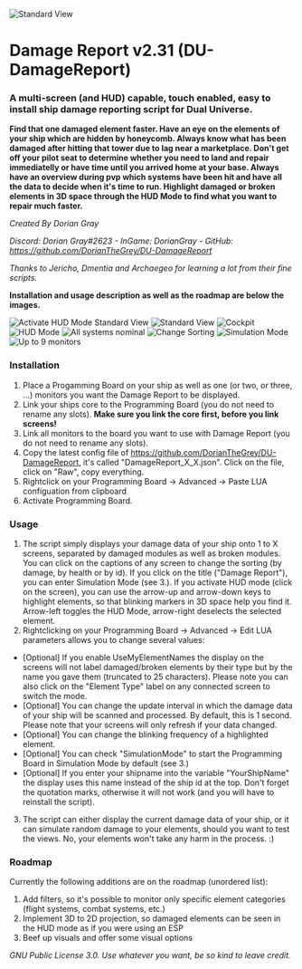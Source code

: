 
![Standard View](https://github.com/DorianTheGrey/DU-DamageReport/blob/main/img/DR_Logo1.png)

# Damage Report v2.31 (DU-DamageReport)

### A multi-screen (and HUD) capable, touch enabled, easy to install ship damage reporting script for **Dual Universe**.

**Find that one damaged element faster. Have an eye on the elements of your ship which are hidden by honeycomb. Always know what has been damaged after hitting that tower due to lag near a marketplace. Don't get off your pilot seat to determine whether you need to land and repair immediatelly or have time until you arrived home at your base. Always have an overview during pvp which systems have been hit and have all the data to decide when it's time to run. Highlight damaged or broken elements in 3D space through the HUD Mode to find what you want to repair much faster.**

*Created By Dorian Gray*

*Discord: Dorian Gray#2623 - InGame: DorianGray - GitHub: https://github.com/DorianTheGrey/DU-DamageReport*

*Thanks to Jericho, Dmentia and Archaegeo for learning a lot from their fine scripts.*

**Installation and usage description as well as the roadmap are below the images.**

![Activate HUD Mode Standard View](https://github.com/DorianTheGrey/DU-DamageReport/blob/main/img/ActivateHUDMode.png)
![Standard View](https://github.com/DorianTheGrey/DU-DamageReport/blob/main/img/StandardView.png)
![Cockpit](https://github.com/DorianTheGrey/DU-DamageReport/blob/main/img/InstalledToShip2.png)
![HUD Mode](https://github.com/DorianTheGrey/DU-DamageReport/blob/main/img/DamageReportHUD.png)
![All systems nominal](https://github.com/DorianTheGrey/DU-DamageReport/blob/main/img/AllSystemsNominal2.png)
![Change Sorting](https://github.com/DorianTheGrey/DU-DamageReport/blob/main/img/ChangeSorting.png)
![Simulation Mode](https://github.com/DorianTheGrey/DU-DamageReport/blob/main/img/SimulatedView.png)
![Up to 9 monitors](https://github.com/DorianTheGrey/DU-DamageReport/blob/main/img/UpTo9Monitors2.png)


### Installation

1. Place a Progamming Board on your ship as well as one (or two, or three, ...) monitors you want the Damage Report to be displayed.
2. Link your ships core to the Programming Board (you do not need to rename any slots). **Make sure you link the core first, before you link screens!**
3. Link all monitors to the board you want to use with Damage Report (you do not need to rename any slots).
4. Copy the latest config file of https://github.com/DorianTheGrey/DU-DamageReport, it's called "DamageReport_X_X.json". Click on the file, click on "Raw", copy everything.
5. Rightclick on your Programming Board -> Advanced -> Paste LUA configuation from clipboard
6. Activate Programming Board.

### Usage

1. The script simply displays your damage data of your ship onto 1 to X screens, separated by damaged modules as well as broken modules. You can click on the captions of any screen to change the sorting (by damage, by health or by id). If you click on the title ("Damage Report"), you can enter Simulation Mode (see 3.). If you activate HUD mode (click on the screen), you can use the arrow-up and arrow-down keys to highlight elements, so that blinking markers in 3D space help you find it. Arrow-left toggles the HUD Mode, arrow-right deselects the selected element.
2. Rightclicking on your Programming Board -> Advanced -> Edit LUA parameters allows you to change several values:
* [Optional] If you enable UseMyElementNames the display on the screens will not label damaged/broken elements by their type but by the name you gave them (truncated to 25 characters). Please note you can also click on the "Element Type" label on any connected screen to switch the mode.
* [Optional] You can change the update interval in which the damage data of your ship will be scanned and processed. By default, this is 1 second. Please note that your screens will only refresh if your data changed.
* [Optional] You can change the blinking frequency of a highlighted element.
* [Optional] You can check "SimulationMode" to start the Programming Board in Simulation Mode by default (see 3.)
* [Optional] If you enter your shipname into the variable "YourShipName" the display uses this name instead of the ship id at the top. Don't forget the quotation marks, otherwise it will not work (and you will have to reinstall the script).
3. The script can either display the current damage data of your ship, or it can simulate random damage to your elements, should you want to test the views. No, your elements won't take any harm in the process. :)

### Roadmap

Currently the following additions are on the roadmap (unordered list):

1. Add filters, so it's possible to monitor only specific element categories (flight systems, combat systems, etc.)
2. Implement 3D to 2D projection, so damaged elements can be seen in the HUD mode as if you were using an ESP
3. Beef up visuals and offer some visual options


*GNU Public License 3.0. Use whatever you want, be so kind to leave credit.*
